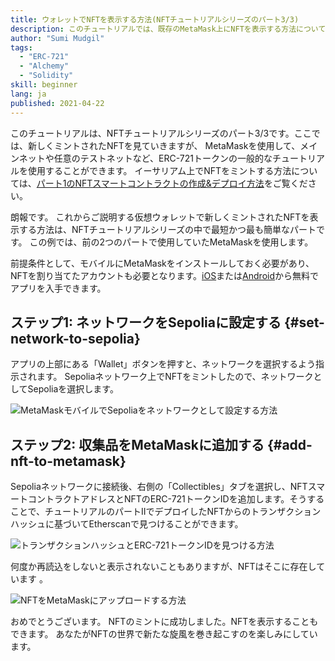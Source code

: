 ```yaml
---
title: ウォレットでNFTを表示する方法(NFTチュートリアルシリーズのパート3/3)
description: このチュートリアルでは、既存のMetaMask上にNFTを表示する方法について説明します。
author: "Sumi Mudgil"
tags:
  - "ERC-721"
  - "Alchemy"
  - "Solidity"
skill: beginner
lang: ja
published: 2021-04-22
---
```


このチュートリアルは、NFTチュートリアルシリーズのパート3/3です。ここでは、新しくミントされたNFTを見ていきますが、 MetaMaskを使用して、メインネットや任意のテストネットなど、ERC-721トークンの一般的なチュートリアルを使用することができます。 イーサリアム上でNFTをミントする方法については、[パート1のNFTスマートコントラクトの作成&デプロイ方法](/developers/tutorials/how-to-write-and-deploy-an-nft)をご覧ください。

朗報です。 これからご説明する仮想ウォレットで新しくミントされたNFTを表示する方法は、NFTチュートリアルシリーズの中で最短かつ最も簡単なパートです。 この例では、前の2つのパートで使用していたMetaMaskを使用します。

前提条件として、モバイルにMetaMaskをインストールしておく必要があり、NFTを割り当てたアカウントも必要となります。[iOS](https://apps.apple.com/us/app/metamask-blockchain-wallet/id1438144202)または[Android](https://play.google.com/store/apps/details?id=io.metamask&hl=en_US&gl=US)から無料でアプリを入手できます。

## ステップ1: ネットワークをSepoliaに設定する {#set-network-to-sepolia}

アプリの上部にある「Wallet」ボタンを押すと、ネットワークを選択するよう指示されます。 Sepoliaネットワーク上でNFTをミントしたので、ネットワークとしてSepoliaを選択します。

![MetaMaskモバイルでSepoliaをネットワークとして設定する方法](./goerliMetamask.gif)

## ステップ2: 収集品をMetaMaskに追加する {#add-nft-to-metamask}

Sepoliaネットワークに接続後、右側の「Collectibles」タブを選択し、NFTスマートコントラクトアドレスとNFTのERC-721トークンIDを追加します。そうすることで、チュートリアルのパートIIでデプロイしたNFTからのトランザクションハッシュに基づいてEtherscanで見つけることができます。

![トランザクションハッシュとERC-721トークンIDを見つける方法](./findNFTEtherscan.png)

何度か再読込をしないと表示されないこともありますが、NFTはそこに存在しています <Emoji text="😄" size={1} />。

![NFTをMetaMaskにアップロードする方法](./findNFTMetamask.gif)

おめでとうございます。 NFTのミントに成功しました。NFTを表示することもできます。 あなたがNFTの世界で新たな旋風を巻き起こすのを楽しみにしています。
